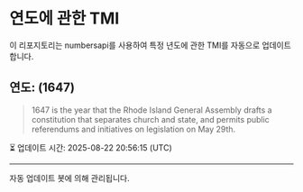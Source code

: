 
# 연도에 관한 TMI

이 리포지토리는 numbersapi를 사용하여 특정 년도에 관한 TMI를 자동으로 업데이트합니다.

## 연도: (1647)
> 1647 is the year that the Rhode Island General Assembly drafts a constitution that separates church and state, and permits public referendums and initiatives on legislation on May 29th.

⏳ 업데이트 시간: 2025-08-22 20:56:15 (UTC)

---
자동 업데이트 봇에 의해 관리됩니다.
